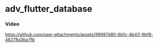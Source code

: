 # adv_flutter_database




### Video



https://github.com/user-attachments/assets/99987d80-6b1c-4b43-9bf8-48278a3ba7fb

